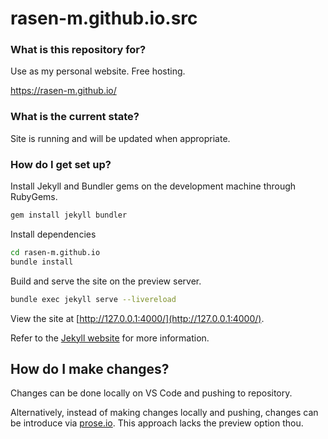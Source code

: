 # rasen-m.github.io.src

### What is this repository for?

Use as my personal website. Free hosting.

https://rasen-m.github.io/

### What is the current state?

Site is running and will be updated when appropriate.

### How do I get set up?

Install Jekyll and Bundler gems on the development machine through RubyGems.
```bash
gem install jekyll bundler
```

Install dependencies
```bash
cd rasen-m.github.io
bundle install
```

Build and serve the site on the preview server.
```bash
bundle exec jekyll serve --livereload
```

View the site at [http://127.0.0.1:4000/](http://127.0.0.1:4000/).

Refer to the [Jekyll website](https://jekyllrb.com/) for more information.

## How do I make changes?

Changes can be done locally on VS Code and pushing to repository.

Alternatively, instead of making changes locally and pushing, changes can be introduce via [prose.io](http://prose.io). This approach lacks the preview option thou.
